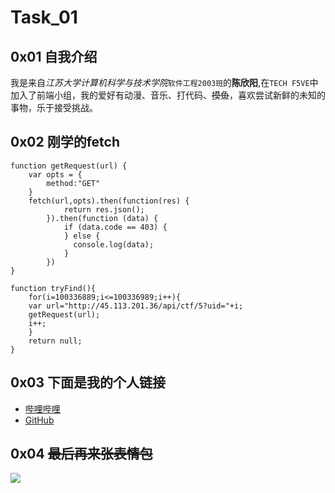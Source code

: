 # Task_01

## 0x01 自我介绍

我是来自*江苏大学计算机科学与技术学院*`软件工程2003班`的**陈欣阳**,在`TECH F5VE`中加入了前端小组，我的爱好有动漫、音乐、打代码、~~摸鱼~~，喜欢尝试新鲜的未知的事物，乐于接受挑战。

## 0x02 刚学的fetch

```
function getRequest(url) {
    var opts = {
        method:"GET"
    }
    fetch(url,opts).then(function(res) {
            return res.json();
        }).then(function (data) {
            if (data.code == 403) {
            } else {
              console.log(data);
            }
        })
}

function tryFind(){
	for(i=100336889;i<=100336989;i++){
	var url="http://45.113.201.36/api/ctf/5?uid="+i;
	getRequest(url);
	i++;
	}
	return null;
}
```

## 0x03 下面是我的个人链接

- [哔哩哔哩](https://space.bilibili.com/2822332)
- [GitHub](https://github.com/tagbug)

## 0x04 ~~最后再来张表情包~~

![](https://github.com/tagbug/TechMap-Works/raw/master/2020-Autumn/Frontend/task_01/tagbug/img/lese.jpg)
